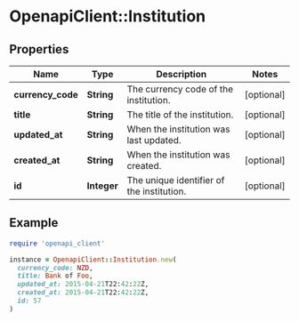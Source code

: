 # OpenapiClient::Institution

## Properties

| Name | Type | Description | Notes |
| ---- | ---- | ----------- | ----- |
| **currency_code** | **String** | The currency code of the institution. | [optional] |
| **title** | **String** | The title of the institution. | [optional] |
| **updated_at** | **String** | When the institution was last updated. | [optional] |
| **created_at** | **String** | When the institution was created. | [optional] |
| **id** | **Integer** | The unique identifier of the institution. | [optional] |

## Example

```ruby
require 'openapi_client'

instance = OpenapiClient::Institution.new(
  currency_code: NZD,
  title: Bank of Foo,
  updated_at: 2015-04-21T22:42:22Z,
  created_at: 2015-04-21T22:42:22Z,
  id: 57
)
```

